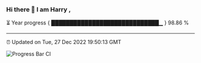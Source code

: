 ### Hi there 👋 I am Harry , 

⏳ Year progress { █████████████████████████████▁ } 98.86 %

---

⏰ Updated on Tue, 27 Dec 2022 19:50:13 GMT

![Progress Bar CI](https://github.com/duykhang68/duykhang68/workflows/Progress%20Bar%20CI/badge.svg)
